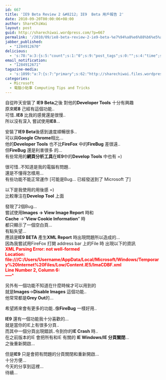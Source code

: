 ```yaml
---
id: 667
title: 'IE9 Beta Review 2 &#8212; IE9  Beta 用戶報告 2'
date: 2010-09-20T00:00:06+08:00
author: ShareChiWai
layout: post
guid: http://sharechiwai.wordpress.com/?p=667
permalink: '/2010/09/ie8-beta-review-2-ie9-beta-%e7%94%a8%e6%88%b6%e5%a0%b1%e5%91%8a-2/'
jabber_published:
  - "1284912670"
delicious:
  - 's:78:"a:3:{s:5:"count";s:1:"0";s:9:"post_tags";s:0:"";s:4:"time";s:10:"1285192256";}";'
email_notification:
  - "1284912671"
tagazine-media:
  - 's:1099:"a:7:{s:7:"primary";s:62:"http://sharechiwai.files.wordpress.com/2010/09/imagereport.jpg";s:6:"images";a:3:{s:62:"http://sharechiwai.files.wordpress.com/2010/09/imagereport.jpg";a:6:{s:8:"file_url";s:62:"http://sharechiwai.files.wordpress.com/2010/09/imagereport.jpg";s:5:"width";s:4:"1031";s:6:"height";s:3:"710";s:4:"type";s:5:"image";s:4:"area";s:6:"732010";s:9:"file_path";s:0:"";}s:68:"http://sharechiwai.files.wordpress.com/2010/09/imagereportresult.jpg";a:6:{s:8:"file_url";s:68:"http://sharechiwai.files.wordpress.com/2010/09/imagereportresult.jpg";s:5:"width";s:4:"1031";s:6:"height";s:3:"710";s:4:"type";s:5:"image";s:4:"area";s:6:"732010";s:9:"file_path";s:0:"";}s:63:"http://sharechiwai.files.wordpress.com/2010/09/crashrestart.jpg";a:6:{s:8:"file_url";s:63:"http://sharechiwai.files.wordpress.com/2010/09/crashrestart.jpg";s:5:"width";s:3:"875";s:6:"height";s:3:"557";s:4:"type";s:5:"image";s:4:"area";s:6:"487375";s:9:"file_path";s:0:"";}}s:6:"videos";a:0:{}s:11:"image_count";s:1:"3";s:6:"author";s:8:"15700447";s:7:"blog_id";s:8:"15180134";s:9:"mod_stamp";s:19:"2010-09-19 15:11:22";}";'
categories:
  - Microsoft
  - 電腦小貼事 Computing Tips and Tricks
---
```

自從昨天安裝了 **IE9 Beta**之後 對他的**Developer Tools** 十分有興趣  
原來**IE8** 己經有這個功能..  
可惜..**IE8** 比我的感覺還是很慢..  
所以沒有深入 嘗試使用**IE8**&#8230;

安裝了**IE9 Beta**後感到速度順暢很多..  
可以與**Google Chrome**相比&#8230;  
他的**Developer Tools** 也不比**FireFox** 中的**FireBug** 差很遠..  
但**FireBug** 還是利害很多 的&#8230;  
有些常用的**網頁分析工具**在**IE9**中的**Develop Tools** 中也有 =)

很可惜..不知道是我的電腦有問題..  
還是不懂得怎樣用&#8230;  
有些功能不能正常運作 [可能是Bug&#8230; 已經發送到了 Microsoft 了]

以下是我使用的用後感 =)  
比較專注在**Develop Tool** 上面

發現了2個Bug&#8230;  
嘗試使用**Images -> View Image Report** 時和  
**Cache** ->&#8221;**View Cookie Information**&#8221; 時  
[<img class="alignnone size-full wp-image-670" title="ImageReport" src="https://i1.wp.com/farm6.static.flickr.com/5222/5688393462_fa2e501842.jpg?w=625" alt="" data-recalc-dims="1" />](https://i1.wp.com/farm6.static.flickr.com/5222/5688393462_fa2e501842.jpg)  
都只顯示了一個空白頁&#8230;  
[<img class="alignnone size-full wp-image-669" title="ImageReportResult" src="https://i2.wp.com/farm6.static.flickr.com/5281/5687824157_a22ba20e02.jpg?w=625" alt="" data-recalc-dims="1" />](https://i2.wp.com/farm6.static.flickr.com/5281/5687824157_a22ba20e02.jpg)  
有點失望&#8230;  
應該是**IE9 BETA** 產生**XML Report** 時出現問題所以造成的&#8230;  
因為我嘗試用FireFox 打開 address bar 上的File 時 出現以下的資訊  
**<span style="color: #ff0000;">XML Parsing Error: not well-formed<br /> Location: file:///C:/Users/Username/AppData/Local/Microsoft/Windows/Temporary%20Internet%20Files/Low/Content.IE5/ImaCDBF.xml<br /> Line Number 2, Column 6:<?xml:stylesheet type=&#8221;text/xsl&#8221; href=&#8221;C:UsersUsernameAppDataLocalMicrosoftWindowsTemporary Internet FilesLowContent.IE5ImaCDC0.xsl&#8221;?><br /> &#8212;&#8211;^</span>**

另外有一個功能不知道在什麼時候才可以用到的  
就是**Images**->**Disable Images** 這個功能..  
他常常都是**Grey Out**的&#8230;

希望將來會有更多的功能..像**FireBug** 一樣好用..

**IE9** 還有一個功能我十分喜歡的&#8230;  
就是當你的IE上有很多分頁..  
而其中一個分頁出現錯誤..令到你的**IE Crash** 時..  
在之前版本的IE 會把所有和IE 有關的 **IE Windows/IE 分頁關閉**&#8230;  
之後重新開啟&#8230;

但是**IE9** 只是會把有問題的分頁關閉和重新開啟&#8230;  
十分方便&#8230;  
[<img class="alignnone size-full wp-image-668" title="CrashRestart" src="https://i0.wp.com/farm6.static.flickr.com/5030/5688390320_072a98e783.jpg?w=625" alt="" data-recalc-dims="1" />](https://i0.wp.com/farm6.static.flickr.com/5030/5688390320_072a98e783.jpg)  
今天的分享到這裡&#8230;  
待續&#8230;